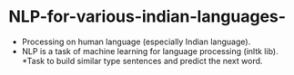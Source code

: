 # NLP-for-various-indian-languages-
* Processing on human language (especially Indian language). 
* NLP is a task of machine learning for language processing (inltk lib).
*Task to build similar type sentences and predict the next word.
